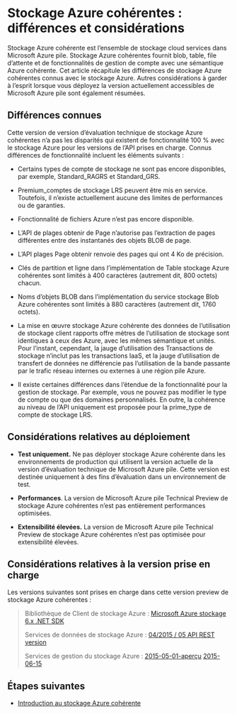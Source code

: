 
<properties
    pageTitle="Stockage Azure cohérentes : différences et considérations | Microsoft Azure"
    description="Comprendre les différences entre le stockage Azure et d’autres considérations de déploiement de stockage Azure cohérentes."
    services="azure-stack"
    documentationCenter=""
    authors="MChadalapaka"
    manager="siroy"
    editor=""/>

<tags
    ms.service="azure-stack"
    ms.workload="na"
    ms.tgt_pltfrm="na"
    ms.devlang="na"
    ms.topic="get-started-article"
    ms.date="09/26/2016"
    ms.author="mchad"/>

# <a name="azure-consistent-storage-differences-and-considerations"></a>Stockage Azure cohérentes : différences et considérations

Stockage Azure cohérente est l’ensemble de stockage cloud services dans Microsoft Azure pile. Stockage Azure cohérentes fournit blob, table, file d’attente et de fonctionnalités de gestion de compte avec une sémantique Azure cohérente. Cet article récapitule les différences de stockage Azure cohérentes connus avec le stockage Azure. Autres considérations à garder à l’esprit lorsque vous déployez la version actuellement accessibles de Microsoft Azure pile sont également résumées.

<span id="Concepts" class="anchor"><span id="_Toc386544169" class="anchor"><span id="_Toc389466742" class="anchor"><span id="_Ref428966996" class="anchor"><span id="_Toc433223853" class="anchor"></span></span></span></span></span>
## <a name="known-differences"></a>Différences connues

Cette version de version d’évaluation technique de stockage Azure cohérentes n’a pas les disparités qui existent de fonctionnalité 100 % avec le stockage Azure pour les versions de l’API prises en charge. Connus différences de fonctionnalité incluent les éléments suivants :

-   Certains types de compte de stockage ne sont pas encore disponibles, par exemple, Standard\_RAGRS et Standard\_GRS.

-   Premium\_comptes de stockage LRS peuvent être mis en service. Toutefois, il n’existe actuellement aucune des limites de performances ou de garanties.

-   Fonctionnalité de fichiers Azure n’est pas encore disponible.

-   L’API de plages obtenir de Page n’autorise pas l’extraction de pages différentes entre des instantanés des objets BLOB de page.

-   L’API plages Page obtenir renvoie des pages qui ont 4 Ko de précision.

-   Clés de partition et ligne dans l’implémentation de Table stockage Azure cohérentes sont limités à 400 caractères (autrement dit, 800 octets) chacun.

-   Noms d’objets BLOB dans l’implémentation du service stockage Blob Azure cohérentes sont limités à 880 caractères (autrement dit, 1760 octets).

-   La mise en œuvre stockage Azure cohérente des données de l’utilisation de stockage client rapports offre mètres de l’utilisation de stockage sont identiques à ceux des Azure, avec les mêmes sémantique et unités. Pour l’instant, cependant, la jauge d’utilisation des Transactions de stockage n’inclut pas les transactions IaaS, et la jauge d’utilisation de transfert de données ne différencie pas l’utilisation de la bande passante par le trafic réseau internes ou externes à une région pile Azure.

-   Il existe certaines différences dans l’étendue de la fonctionnalité pour la gestion de stockage. Par exemple, vous ne pouvez pas modifier le type de compte ou que des domaines personnalisés. En outre, la cohérence au niveau de l’API uniquement est proposée pour la prime\_type de compte de stockage LRS.

## <a name="deployment-considerations"></a>Considérations relatives au déploiement

-   **Test uniquement.** Ne pas déployer stockage Azure cohérente dans les environnements de production qui utilisent la version actuelle de la version d’évaluation technique de Microsoft Azure pile. Cette version est destinée uniquement à des fins d’évaluation dans un environnement de test.

-   **Performances**. La version de Microsoft Azure pile Technical Preview de stockage Azure cohérentes n’est pas entièrement performances optimisées.

-   **Extensibilité élevées.** La version de Microsoft Azure pile Technical Preview de stockage Azure cohérentes n’est pas optimisée pour extensibilité élevées.

## <a name="version-support-considerations"></a>Considérations relatives à la version prise en charge

Les versions suivantes sont prises en charge dans cette version preview de stockage Azure cohérentes :

> Bibliothèque de Client de stockage Azure : [Microsoft Azure stockage 6.x .NET SDK](http://www.nuget.org/packages/WindowsAzure.Storage/6.2.0)
>
> Services de données de stockage Azure : [04/2015 / 05 API REST version](https://msdn.microsoft.com/library/azure/mt705637.aspx)
>
> Services de gestion du stockage Azure : [2015-05-01-aperçu](https://msdn.microsoft.com/library/azure/mt163683.aspx)
> [2015-06-15](https://msdn.microsoft.com/library/azure/mt163683.aspx)
## <a name="next-steps"></a>Étapes suivantes

-   [Introduction au stockage Azure cohérente](azure-stack-storage-overview.md)
